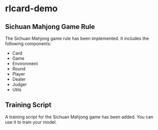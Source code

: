 # rlcard-demo

## Sichuan Mahjong Game Rule

The Sichuan Mahjong game rule has been implemented. It includes the following components:
- Card
- Game
- Environment
- Round
- Player
- Dealer
- Judger
- Utils

## Training Script

A training script for the Sichuan Mahjong game has been added. You can use it to train your model.

